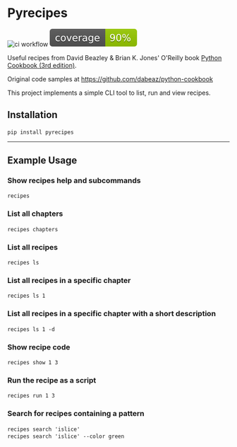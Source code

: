 # Pyrecipes

![ci workflow](https://github.com/ChrisA87/pyrecipes/actions/workflows/ci.yml/badge.svg)
![coverage-badge](https://raw.githubusercontent.com/ChrisA87/pyrecipes/3aac7fb72fa703875f63f99a864646039bc080b4/coverage.svg)

Useful recipes from David Beazley & Brian K. Jones' O'Reilly book [Python Cookbook (3rd edition)](https://www.oreilly.com/library/view/python-cookbook-3rd/9781449357337/).

Original code samples at https://github.com/dabeaz/python-cookbook

This project implements a simple CLI tool to list, run and view recipes.

## Installation

```
pip install pyrecipes
```

---

## Example Usage

### Show recipes help and subcommands
```
recipes
```

### List all chapters
```
recipes chapters
```

### List all recipes
```
recipes ls
```

### List all recipes in a specific chapter
```
recipes ls 1
```

### List all recipes in a specific chapter with a short description
```
recipes ls 1 -d
```

### Show recipe code
```
recipes show 1 3
```

### Run the recipe as a script
```
recipes run 1 3
```

### Search for recipes containing a pattern
```
recipes search 'islice'
recipes search 'islice' --color green
```
